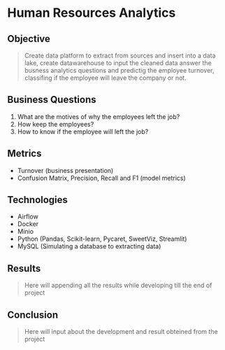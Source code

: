 # Human Resources Analytics

## Objective

> Create data platform to extract from sources and insert into a data lake, create datawarehouse to input the cleaned data answer the busness analytics questions and predictig the employee turnover, classifing if the employee will leave the company or not.


## Business Questions

1. What are the motives of why the employees left the job?
2. How keep the employees?
3. How to know if the employee will left the job?


## Metrics

* Turnover (business presentation)
* Confusion Matrix, Precision, Recall and F1 (model metrics)

## Technologies
* Airflow
* Docker
* Minio
* Python (Pandas, Scikit-learn, Pycaret, SweetViz, Streamlit)
* MySQL (Simulating a database to extracting data)

## Results
> Here will appending all the results while developing till the end of project


## Conclusion
> Here will input about the development and result obteined from the project